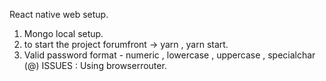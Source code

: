 
React native web setup.

1. Mongo local setup.
2. to start the project forumfront -> yarn , yarn start.
3. Valid password format - numeric , lowercase , uppercase , specialchar (@)
ISSUES : 
Using browserrouter.
